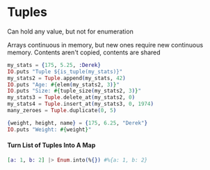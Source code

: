 # Tuples

Can hold any value, but not for enumeration

Arrays continuous in memory, but new ones require new continuous memory. Contents aren't copied, contents are shared

```elixir
my_stats = {175, 5.25, :Derek}
IO.puts "Tuple ${is_tuple(my_stats)}"
my_stats2 = Tuple.append(my_stats, 42)
IO.puts "Age: #{elem(my_stats2, 3)}"
IO.puts "Size: #{tuple_size(my_stats2, 3)}"
my_stats3 = Tuple.delete_at(my_stats2, 0)
my_stats4 = Tuple.insert_at(my_stats3, 0, 1974)
many_zeroes = Tuple.duplicate(0, 5)

{weight, height, name} = {175, 6.25, "Derek"}
IO.puts "Weight: #{weight}"
```

#### Turn List of Tuples Into A Map

```elixir
[a: 1, b: 2] |> Enum.into(%{}) #%{a: 1, b: 2}
```

